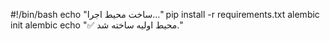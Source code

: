 #!/bin/bash
echo "ساخت محیط اجرا..."
pip install -r requirements.txt
alembic init alembic
echo "✅ محیط اولیه ساخته شد."